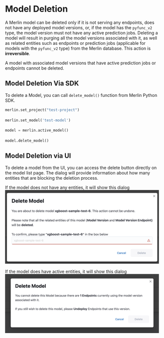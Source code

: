 # Model Deletion

A Merlin model can be deleted only if it is not serving any endpoints, does not have any deployed model versions, or, if the model has the `pyfunc_v2` type, the model version must not have any active prediction jobs. Deleting a model will result in purging all the model versions associated with it, as well as related entities such as endpoints or prediction jobs (applicable for models with the `pyfunc_v2` type) from the Merlin database. This action is **irreversible**.

A model with associated model versions that have active prediction jobs or endpoints cannot be deleted.


## Model Deletion Via SDK
To delete a Model, you can call `delete_model()` function from Merlin Python SDK.

```python
merlin.set_project("test-project")

merlin.set_model('test-model')

model = merlin.active_model()

model.delete_model()
```

## Model Deletion via UI
To delete a model from the UI, you can access the delete button directly on the model list page. The dialog will provide information about how many entities that are blocking the deletion process.

If the model does not have any entities, it will show this dialog
![Model Version Deletion Without Entity](../images/delete_model_no_entity.png)

If the model does have active entities, it will show this dialog
![Model Version Deletion Without Entity](../images/delete_model_active_entity.png)
